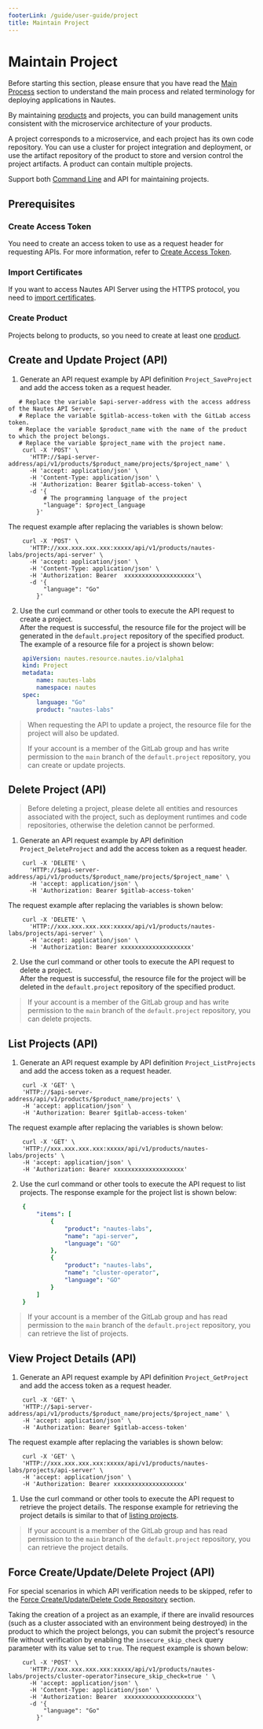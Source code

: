 ```yaml
---
footerLink: /guide/user-guide/project
title: Maintain Project
---
```

# Maintain Project

Before starting this section, please ensure that you have read the  [Main Process](main-process.md) section to understand the main process and related terminology for deploying applications in Nautes.

By maintaining [products](product.md) and projects, you can build management units consistent with the microservice architecture of your products.

A project corresponds to a microservice, and each project has its own code repository. You can use a cluster for project integration and deployment, or use the artifact repository of the product to store and version control the project artifacts. A product can contain multiple projects.

Support both [Command Line](deploy-an-application.md#prepare-runtime-environment) and API for maintaining projects.

## Prerequisites

### Create Access Token

You need to create an access token to use as a request header for requesting APIs. For more information, refer to [Create Access Token](product.md).

### Import Certificates

If you want to access Nautes API Server using the HTTPS protocol,  you need to [import certificates](deploy-an-application.md#import-certificates).

### Create Product

Projects belong to products, so you need to create at least one [product](product.md).

## Create and Update Project (API)
1. Generate an API request example by API definition `Project_SaveProject` and add the access token as a request header.

```Shell
   # Replace the variable $api-server-address with the access address of the Nautes API Server.
   # Replace the variable $gitlab-access-token with the GitLab access token.
   # Replace the variable $product_name with the name of the product to which the project belongs.
   # Replace the variable $project_name with the project name.
    curl -X 'POST' \
      'HTTP://$api-server-address/api/v1/products/$product_name/projects/$project_name' \
      -H 'accept: application/json' \
      -H 'Content-Type: application/json' \
      -H 'Authorization: Bearer $gitlab-access-token' \
      -d '{
		  # The programming language of the project
          "language": $project_language
        }'
```
The request example after replacing the variables is shown below:  

```Shell
    curl -X 'POST' \
      'HTTP://xxx.xxx.xxx.xxx:xxxxx/api/v1/products/nautes-labs/projects/api-server' \
      -H 'accept: application/json' \
      -H 'Content-Type: application/json' \
      -H 'Authorization: Bearer  xxxxxxxxxxxxxxxxxxxx'\
      -d '{
          "language": "Go"
        }'
```

2. Use the curl command or other tools to execute the API request to create a project.   
After the request is successful, the resource file for the project will be generated in the `default.project` repository of the specified product. The example of a resource file for a project is shown below: 

```yaml
    apiVersion: nautes.resource.nautes.io/v1alpha1
    kind: Project
    metadata:
        name: nautes-labs
        namespace: nautes
    spec:
        language: "Go"
        product: "nautes-labs"
```
> When requesting the API to update a project, the resource file for the project will also be updated.
>
> If your account is a member of the GitLab group and has write permission to the `main` branch of the `default.project` repository, you can create or update projects. 



## Delete Project (API)

> Before deleting a project, please delete all entities and resources associated with the project, such as deployment runtimes and code repositories, otherwise the deletion cannot be performed.
1. Generate an API request example by API definition `Project_DeleteProject` and add the access token as a request header.

```Shell
    curl -X 'DELETE' \
      'HTTP://$api-server-address/api/v1/products/$product_name/projects/$project_name' \
      -H 'accept: application/json' \
	  -H 'Authorization: Bearer $gitlab-access-token' 
```
The request example after replacing the variables is shown below:  

```Shell
    curl -X 'DELETE' \
      'HTTP://xxx.xxx.xxx.xxx:xxxxx/api/v1/products/nautes-labs/projects/api-server' \
      -H 'accept: application/json' \
      -H 'Authorization: Bearer xxxxxxxxxxxxxxxxxxxx'
```

2. Use the curl command or other tools to execute the API request to delete a project.  
After the request is successful, the resource file for the project will be deleted in the `default.project` repository of the specified product. 

> If your account is a member of the GitLab group and has write permission to the `main` branch of the `default.project` repository, you can delete projects. 

## List Projects (API)
1. Generate an API request example by API definition `Project_ListProjects` and add the access token as a request header.
```Shell
    curl -X 'GET' \
    'HTTP://$api-server-address/api/v1/products/$product_name/projects' \
    -H 'accept: application/json' \
    -H 'Authorization: Bearer $gitlab-access-token' 
```
The request example after replacing the variables is shown below:  
```Shell
    curl -X 'GET' \
    'HTTP://xxx.xxx.xxx.xxx:xxxxx/api/v1/products/nautes-labs/projects' \
    -H 'accept: application/json' \
    -H 'Authorization: Bearer xxxxxxxxxxxxxxxxxxxx' 
```

2. Use the curl command or other tools to execute the API request to list projects. The response example  for the project list is shown below: 

```yaml
    {
        "items": [
            {
                "product": "nautes-labs",
                "name": "api-server",
                "language": "GO"
            },
            {
                "product": "nautes-labs",
                "name": "cluster-operator",
                "language": "GO"
            }
        ]
    }
```
> If your account is a member of the GitLab group and has read permission to the `main` branch of the `default.project` repository, you can retrieve the list of projects.

## View Project Details (API)
1. Generate an API request example by API definition `Project_GetProject` and add the access token as a request header.

```Shell
    curl -X 'GET' \
    'HTTP://$api-server-address/api/v1/products/$product_name/projects/$project_name' \
    -H 'accept: application/json' \
    -H 'Authorization: Bearer $gitlab-access-token' 
```
The request example after replacing the variables is shown below:  
```Shell
    curl -X 'GET' \
    'HTTP://xxx.xxx.xxx.xxx:xxxxx/api/v1/products/nautes-labs/projects/api-server' \
    -H 'accept: application/json' \
    -H 'Authorization: Bearer xxxxxxxxxxxxxxxxxxxx' 
```

1. Use the curl command or other tools to execute the API request to retrieve the project details. The response example for retrieving the project details is similar to that of [listing projects](#list-projects-api).

> If your account is a member of the GitLab group and has read permission to the `main` branch of the `default.project` repository, you can retrieve the project details.

## Force Create/Update/Delete Project (API)

For special scenarios in which API verification needs to be skipped, refer to the [Force Create/Update/Delete Code Repository](code-repo.md) section.

Taking the creation of a project as an example, if there are invalid resources (such as a cluster associated with an environment being destroyed) in the product to which the project belongs, you can submit the project's resource file without verification by enabling the `insecure_skip_check` query parameter with its value set to `true`. The request example is shown below:

```Shell
    curl -X 'POST' \
      'HTTP://xxx.xxx.xxx.xxx:xxxxx/api/v1/products/nautes-labs/projects/cluster-operator?insecure_skip_check=true ' \
      -H 'accept: application/json' \
      -H 'Content-Type: application/json' \
      -H 'Authorization: Bearer  xxxxxxxxxxxxxxxxxxxx'\
      -d '{
          "language": "Go"
        }'
```
